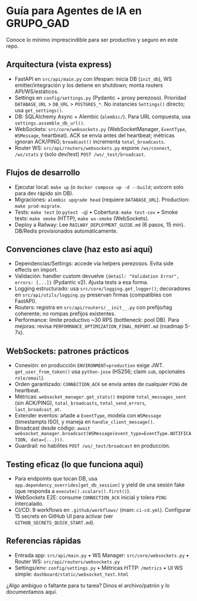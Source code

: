 # Guía para Agentes de IA en GRUPO_GAD

Conoce lo mínimo imprescindible para ser productivo y seguro en este repo.

## Arquitectura (vista express)
- FastAPI en `src/api/main.py` con lifespan: inicia DB (`init_db`), WS emitter/integración y los detiene en shutdown; monta routers API/WS/estáticos.
- Settings en `config/settings.py` (Pydantic + proxy perezoso). Prioridad `DATABASE_URL` > `DB_URL` > `POSTGRES_*`. No instancies `Settings()` directo; usa `get_settings()`.
- DB: SQLAlchemy Async + Alembic (`alembic/`). Para URL compuesta, usa `settings.assemble_db_url()`.
- WebSockets: `src/core/websockets.py` (WebSocketManager, `EventType`, `WSMessage`, heartbeat). ACK se envía antes del heartbeat; métricas ignoran ACK/PING; `broadcast()` incrementa `total_broadcasts`.
- Router WS: `src/api/routers/websockets.py` expone `/ws/connect`, `/ws/stats` y (solo dev/test) `POST /ws/_test/broadcast`.

## Flujos de desarrollo
- Ejecutar local: `make up` (o `docker compose up -d --build`; uvicorn solo para dev rápido sin DB).
- Migraciones: `alembic upgrade head` (requiere `DATABASE_URL`). Production: `make prod-migrate`.
- Tests: `make test` (o `pytest -q`) • Cobertura: `make test-cov` • Smoke tests: `make smoke` (HTTP), `make ws-smoke` (WebSockets).
- Deploy a Railway: Lee `RAILWAY_DEPLOYMENT_GUIDE.md` (6 pasos, 15 min). DB/Redis provisionados automáticamente.

## Convenciones clave (haz esto así aquí)
- Dependencias/Settings: accede vía helpers perezosos. Evita side effects en import.
- Validación: handler custom devuelve `{detail: "Validation Error", errors: [...]}` (Pydantic v2). Ajusta tests a esa forma.
- Logging estructurado: usa `src/core/logging.get_logger()`; decoradores en `src/api/utils/logging.py` preservan firmas (compatibles con FastAPI).
- Routers: registra en `src/api/routers/__init__.py` con prefijo/tag coherente; no rompas prefijos existentes.
- Performance: límite productivo ~30 RPS (bottleneck: pool DB). Para mejoras: revisa `PERFORMANCE_OPTIMIZATION_FINAL_REPORT.md` (roadmap 5-7x).

## WebSockets: patrones prácticos
- Conexión: en producción `ENVIRONMENT=production` exige JWT. `get_user_from_token()` usa `python-jose` (HS256; claim `sub`, opcionales `role/email`).
- Orden garantizado: `CONNECTION_ACK` se envía antes de cualquier `PING` de heartbeat.
- Métricas: `websocket_manager.get_stats()` expone `total_messages_sent` (sin ACK/PING), `total_broadcasts`, `total_send_errors`, `last_broadcast_at`.
- Extender eventos: añade a `EventType`, modela con `WSMessage` (timestampts ISO), y maneja en `handle_client_message()`.
- Broadcast desde código: `await websocket_manager.broadcast(WSMessage(event_type=EventType.NOTIFICATION, data={...}))`.
- Guardrail: no habilites `POST /ws/_test/broadcast` en producción.

## Testing eficaz (lo que funciona aquí)
- Para endpoints que tocan DB, usa `app.dependency_overrides[get_db_session]` y yield de una sesión fake (que responda a `execute().scalars().first()`).
- WebSockets E2E: consume `CONNECTION_ACK` inicial y tolera `PING` intercalado.
- CI/CD: 9 workflows en `.github/workflows/` (main: `ci-cd.yml`). Configurar 15 secrets en GitHub UI para activar (ver `GITHUB_SECRETS_QUICK_START.md`).

## Referencias rápidas
- Entrada app: `src/api/main.py` • WS Manager: `src/core/websockets.py` • Router WS: `src/api/routers/websockets.py`
- Settings/env: `config/settings.py` • Métricas HTTP: `/metrics` • UI WS simple: `dashboard/static/websocket_test.html`

¿Algo ambiguo o faltante para tu tarea? Dinos el archivo/patrón y lo documentamos aquí.
